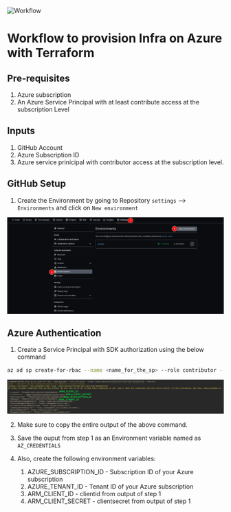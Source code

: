 ![Workflow](https://github.com/superiorops/infra_as_code/actions/workflows/pipeline.yaml/badge.svg)



# Workflow to provision Infra on Azure with Terraform


## Pre-requisites

1. Azure subscription
2. An Azure Service Principal with at least contribute access at the subscription Level


## Inputs

1. GitHub Account
2. Azure Subscription ID
3. Azure service prinicipal with contributor access at the subscription level.


## GitHub Setup

1. Create the Environment by going to Repository `settings` -->  `Environments` and click on `New environment`

![GitHub Environment](.imgs/github_env.png?raw=true "Add Environment")




## Azure Authentication

1. Create a Service Principal with SDK authorization using the below command

```bash
az ad sp create-for-rbac --name <name_for_the_sp> --role contributor --scopes /subscriptions/<subscription_id>  --sdk-auth
```

![Create Service Principal](.imgs/create_az_sp.png?raw=true "Create Service Principal")


2. Make sure to copy the entire output of the above command.

3. Save the ouput from step 1 as an Environment variable named as `AZ_CREDENTIALS`

4. Also, create the following environment variables:
    1. AZURE_SUBSCRIPTION_ID  - Subscription ID of your Azure subscription
    2. AZURE_TENANT_ID        - Tenant ID of your Azure subscription
    3. ARM_CLIENT_ID          - clientid from  output of step 1
    4. ARM_CLIENT_SECRET      - clientsecret from  output of step 1
















